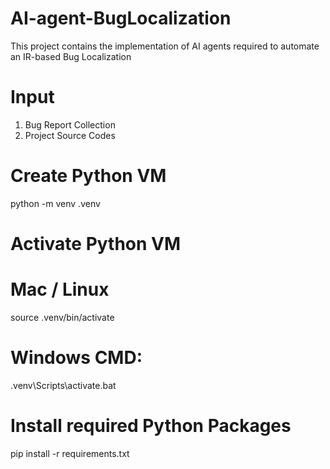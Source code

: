 # AI-agent-BugLocalization
This project contains the implementation of AI agents required to automate an IR-based Bug Localization
# Input
1. Bug Report Collection
2. Project Source Codes
# Create Python VM
python -m venv .venv
# Activate Python VM
  # Mac / Linux
  source .venv/bin/activate
  # Windows CMD:
  .venv\Scripts\activate.bat
# Install required Python Packages
pip install -r requirements.txt


